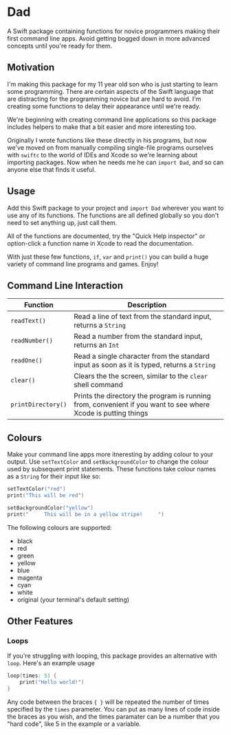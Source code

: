 # Dad

A Swift package containing functions for novice programmers making their first command line apps. Avoid getting bogged down in more advanced concepts until you're ready for them.

## Motivation

I'm making this package for my 11 year old son who is just starting to learn some programming. There are certain aspects of the Swift language that are distracting for the programming novice but are hard to avoid. I'm creating some functions to delay their appearance until we're ready.

We're beginning with creating command line applications so this package includes helpers to make that a bit easier and more interesting too.

Originally I wrote functions like these directly in his programs, but now we've moved on from manually compiling single-file programs ourselves with `swiftc` to the world of IDEs and Xcode so we're learning about importing packages. Now when he needs me he can `import Dad`, and so can anyone else that finds it useful. 

## Usage

Add this Swift package to your project and `import Dad` wherever you want to use any of its functions. The functions are all defined globally so you don't need to set anything up, just call them.

All of the functions are documented, try the "Quick Help inspector" or option-click a function name in Xcode to read the documentation.

With just these few functions, `if`, `var` and `print()` you can build a huge variety of command line programs and games. Enjoy!

## Command Line Interaction

| Function | Description |
| --- | --- |
| `readText()` | Read a line of text from the standard input, returns a `String` |
| `readNumber()` | Read a number from the standard input, returns an `Int` |
| `readOne()` |   Read a single character from the standard input as soon as it is typed, returns a `String`     |
| `clear()` | Clears the the screen, similar to the `clear` shell command |
| `printDirectory()` | Prints the directory the program is running from, convenient if you want to see where Xcode is putting things |

## Colours

Make your command line apps more itneresting by adding colour to your output. Use `setTextColor` and `setBackgroundColor` to change the colour used by subsequent print statements. These functions take colour names as a `String` for their input like so:

```swift
setTextColor("red")
print("This will be red")

setBackgroundColor("yellow")
print("     This will be in a yellow stripe!     ")
```

The following colours are supported:

* black
* red
* green
* yellow
* blue
* magenta
* cyan
* white
* original (your terminal's default setting)

## Other Features

### Loops

If you're struggling with looping, this package provides an alternative with `loop`. Here's an example usage

```swift
loop(times: 5) {
    print("Hello world!")
}
```

Any code between the braces `{ }` will be repeated the number of times specified by the `times` parameter. You can put as many lines of code inside the braces as you wish, and the times paramater can be a number that you "hard code", like 5 in the example or a variable.
